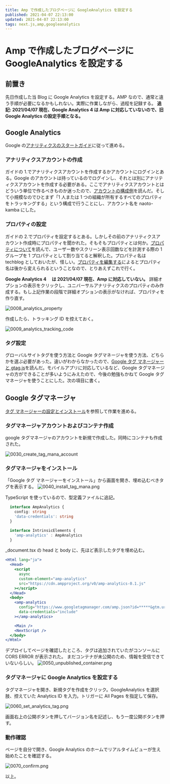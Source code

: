 ```yaml
---
title: Amp で作成したブログページに GoogleAnalytics を設定する
published: 2021-04-07 22:13:00
updated: 2021-04-07 22:13:00
tags: next.js,amp,googleanalytics
---
```


# Amp で作成したブログページに GoogleAnalytics を設定する

## 前置き

先日作成した当 Blog に Google Analytics を設定する。AMP なので、通常と違う手順が必要になるかもしれない。実際に作業しながら、過程を記録する。
**追記: 2021/04/07 現在、Google Analytics 4 は Amp に対応していないので、旧 Google Analytics の設定手順となる。**

## Google Analytics

Google の[アナリティクスのスタートガイド](https://support.google.com/analytics/answer/1008015?hl=ja&ref_topic=3544906)に従って進める。

### アナリティクスアカウントの作成

ガイドの 1.でアナリティクスアカウントを作成するかアカウントにログインとある。Google のアカウントは持っているのでログインし、それとは別にアナリティクスアカウントを作成する必要がある。ここでアナリティクスアカウントとはどういう単位で作るべきものか迷ったので、[アカウントの構成例](https://support.google.com/analytics/answer/1102152?hl=ja)を読んだ。そして小規模なのでひとまず「1 人または 1 つの組織が所有するすべてのプロパティをトラッキングする」という構成で行うことにし、アカウント名を naoto-kamba にした。

### プロパティの設定

ガイドの 2.でプロパティを設定するとある。しかしその前のアナリティクスアカウント作成時にプロパティを聞かれた。そもそもプロパティとは何か。[プロパティについて](https://support.google.com/analytics/answer/2649554?hl=ja)を読んで、ユーザー数やスクリーン表示回数などを計測する際の 1 グループを 1 プロパティとして割り当てると解釈した。プロパティ名は techblog としておいたが、怪しい。[プロパティを編集する](https://support.google.com/analytics/answer/3467852?hl=ja)によるとプロパティ名は後から変えられるということなので、とりあえずこれで行く。

**Google Analytics 4 　は 2021/04/07 現在、Amp に対応していない。**
詳細オプションの表示をクリックし、ユニバーサルアナリティクスのプロパティのみ作成する。もし上記作業の段階で詳細オプションの表示がなければ、プロパティを作り直す。

![0008_analytics_property](images/0008_analytics_property.png)

作成したら、トラッキング ID を控えておく。

![0009_analytics_tracking_code](images/0009_analytics_tracking_code.png)

### タグ設定

グローバルサイトタグを使う方法と Google タグマネージャを使う方法、どちらかを選ぶ必要があった。違いがわからなかったので、[Google タグ マネージャーと gtag.js](https://support.google.com/tagmanager/answer/7582054?hl=ja)を読んだ。モバイルアプリに対応しているなど、Google タグマネージャの方ができることが多いようにみえたので、今後の勉強もかねて Google タグマネージャを使うことにした。次の項目に書く。

## Google タグマネージャ

[タグ マネージャーの設定とインストール](https://support.google.com/tagmanager/answer/6103696?hl=ja&ref_topic=3441530)を参照して作業を進める。

### タグマネージャアカウントおよびコンテナ作成

google タグマネージャのアカウントを新規で作成した。同時にコンテナも作成された。

![0030_create_tag_mana_account](images/0030_create_tag_mana_account.png)

### タグマネージャをインストール

「Google タグ マネージャーをインストール」から画面を開き、埋め込むべきタグを表示する。
![0040_install_tag_mana.png](images/0040_install_tag_mana.png)

TypeScript を使っているので、型定義ファイルに追記。

```TypeScript
  interface AmpAnalytics {
    config: string
    'data-credentials': string
  }

  interface IntrinsicElements {
    'amp-analytics' : AmpAnalytics
  }
```

\_document.tsx の head と body に、先ほど表示したタグを埋め込む。

```jsx
<Html lang="ja">
  <Head>
    <script
      async
      custom-element="amp-analytics"
      src="https://cdn.ampproject.org/v0/amp-analytics-0.1.js"
    ></script>
  </Head>
  <body>
    <amp-analytics
      config="https://www.googletagmanager.com/amp.json?id=*****&gtm.url=SOURCE_URL"
      data-credentials="include"
    ></amp-analytics>

    <Main />
    <NextScript />
  </body>
</Html>
```

デプロイしてページを確認したところ、タグは追加されていたがコンソールに CORS ERROR が表示された。
まだコンテナが未公開のため、情報を受信できていないらしい。
![0050_unpublished_container.png](images/0050_unpublished_container.png)

### タグマネージャに Google Analytics を設定する

タグマネージャを開き、新規タグを作成をクリック。GoogleAnalytics を選択肢、控えていた Analytics ID を入力。トリガーに All Pages を指定して保存。

![0060_set_analytics_tag.png](images/0060_set_analytics_tag.png)

画面右上の公開ボタンを押してバージョン名を記述し、もう一度公開ボタンを押す。

### 動作確認

ページを自分で開き、Google Analytics のホームでリアルタイムビューが生え始めたことを確認する。

![0070_confirm.png](images/0070_confirm.png)

以上。
